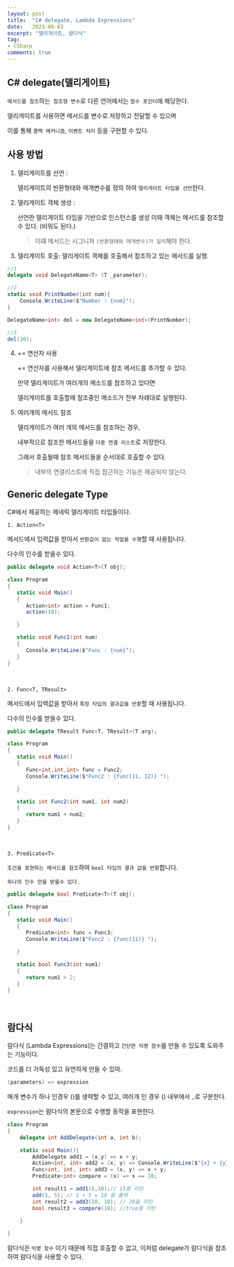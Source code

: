 ```yaml
---
layout: post
title:  "C# delegate, Lambda Expressions"
date:   2023-08-03
excerpt: "델리게이트, 람다식"
tag:
- CSharp
comments: true
---
```



## C# delegate(델리게이트)

`메서드를 참조`하는` 참조형 변수`로 다른 언어에서는 `함수 포인터`에 해당한다.

델리게이트를 사용하면 메서드를 변수로 저장하고 전달할 수 있으며

이를 통해 `콜백 메커니즘`, `이벤트 처리` 등을 구현할 수 있다.


## 사용 방법

1. 델리게이트를 선언 : 
   
   델리게이트의 반환형태와 매개변수를 정의 하여 `델리게이트 타입을 선언`한다.

2. 델리게이트 객체 생성 : 
   
   선언한 델리게이트 타입을 기반으로 인스턴스를 생성 이때 객체는 메서드를 참조할 수 있다. (비워도 된다.)
   > 이떄 메서드는 시그니처 `(반환형태와 매개변수)가 일치`해야 한다.


3. 델리게이트 호출: 델리게이트 객체를 호출해서 참조하고 있는 메서드를 실행. 


```cs
//1
delegate void DelegateName<T> (T _parameter);

//2
static void PrintNumber(int num){
    Console.WriteLine($"Number : {num}");
}

DelegateName<int> del = new DelegateName<int>(PrintNumber);

//3
del(10);
```

 4. += 연산자 사용

    += 연산자를 사용해서 델리게이트에 참조 메서드를 추가할 수 있다.

    만약 델리게이트가 여러개의 메소드를 참조하고 있다면

    델리게이트를 호출할때 참조중인 메소드가 전부 차례대로 실행된다.


5. 여러개의 메서드 참조

    델리게이트가 여러 개의 메서드를 참조하는 경우,

    내부적으로 참조한 메서드들을 `다중 연결 리스트`로 저장한다.

    그래서 호출될때 참조 메서드들을 순서대로 호출할 수 있다.
    
    > 내부의 연결리스트에 직접 접근하는 기능은 제공되지 않는다.


## Generic delegate Type

C#에서 제공하는 제네릭 델리게이트 타입들이다.

`1. Action<T>`

메서드에서 입력값을 받아서 `반환값이 없는 작업을 수행`할 때 사용됩니다.

다수의 인수를 받을수 있다.
```cs
public delegate void Action<T>(T obj);

class Program
{
   static void Main()
   {
      Action<int> action = Func1;
      action(10);

   }

   static void Func1(int num)
   {
      Console.WriteLine($"Func : {num}");
   }
}
```
<br/>

`2. Func<T, TResult>`

메서드에서 입력값을 받아서 `특정 타입의 결과값을 반환`할 때 사용됩니다.

다수의 인수를 받을수 있다.

```cs
public delegate TResult Func<T, TResult>(T arg);

class Program
{
   static void Main()
   {
      Func<int,int,int> func = Func2;
      Console.WriteLine($"Func2 : {func(11, 12)} ");

   }

   static int Func2(int num1, int num2)
   {
      return num1 + num2;
   }
}
```

<br/>

`3. Predicate<T>`

`조건을 표현하는 메서드를 참조`하여 `bool 타입의 결과 값을 반환`합니다.

`하나의 인수 만을 받을수 있다.`

```cs
public delegate bool Predicate<T>(T obj);

class Program
{
   static void Main()
   {
      Predicate<int> func = Func3;
      Console.WriteLine($"Func2 : {func(11)} ");

   }

   static bool Func3(int num1)
   {
      return num1 > 2;
   }
}
```
<br/>

## 람다식

람다식 (Lambda Expressions)는 간결하고 `간단한 익명 함수`를 만들 수 있도록 도와주는 기능이다.

코드를 더 가독성 있고 유연하게 만들 수 있따.

```cs
(parameters) => expression
```

매개 변수가 하나 인경우 ()를 생략할 수 있고, 여러개 인 경우 () 내부에서 `,`로 구분한다.

`expression`는 람다식의 본문으로 수행할 동작을 표현한다.

```cs
class Program
{
    delegate int AddDelegate(int a, int b);

    static void Main(){
        AddDelegate add1 = (x,y) => x + y;
        Action<int, int> add2 = (x, y) => Console.WriteLine($"{x} + {y} = {x + y}");
        Func<int, int, int> add3 = (x, y) => x + y;
        Predicate<int> compare = (x) => x == 10;

        int result1 = add1(5,10);// 15를 리턴
        add(5, 5); // 5 + 5 = 10 을 출력
        int result2 = add2(10, 10); // 20을 리턴
        bool result3 = compare(10); //true를 리턴
        
    }

}
```
람다식은 `익명 함수` 이기 때문에 직접 호출할 수 없고,
이처럼 delegate가 람다식을 참조하여 람다식을 사용할 수 있다.
 